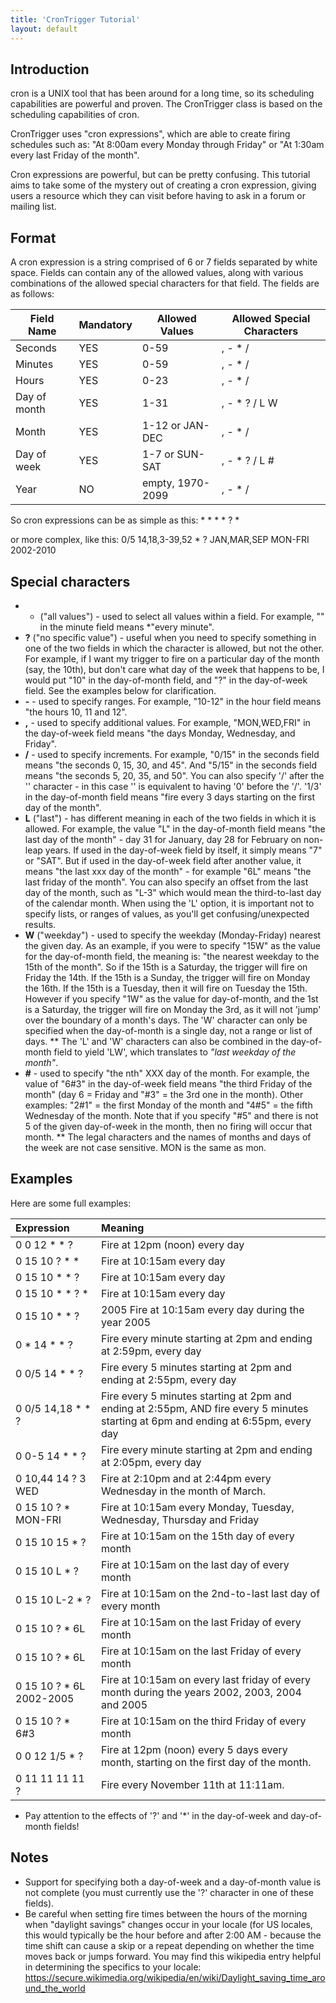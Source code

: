 ```yaml
---
title: 'CronTrigger Tutorial'
layout: default
---
```


## Introduction

cron is a UNIX tool that has been around for a long time, so its scheduling capabilities are powerful and proven. The CronTrigger class is based on the scheduling capabilities of cron.

CronTrigger uses "cron expressions", which are able to create firing schedules such as: "At 8:00am every Monday through Friday" or "At 1:30am every last Friday of the month".

Cron expressions are powerful, but can be pretty confusing. This tutorial aims to take some of the mystery out of creating a cron expression, giving users a resource which they can visit before having to ask in a forum or mailing list.

## Format

A cron expression is a string comprised of 6 or 7 fields separated by white space.
Fields can contain any of the allowed values, along with various combinations of the allowed special characters for that field. The fields are as follows:

| **Field Name**| **Mandatory** | **Allowed Values**	| **Allowed Special Characters** 	|
|---------------|---------------|-----------------------|-----------------------------------|
| Seconds		| YES			| 0-59 					| , - * /							|
| Minutes		| YES			| 0-59					| , - * /							|
| Hours			| YES			| 0-23					| , - * /							|
| Day of month	| YES			| 1-31					| , - * ? / L W						|
| Month			| YES			| 1-12 or JAN-DEC		| , - * /							|
| Day of week	| YES			| 1-7 or SUN-SAT		| , - * ? / L #						|
| Year			| NO			| empty, 1970-2099		| , - * /							|

So cron expressions can be as simple as this: * * * * ? *

or more complex, like this: 0/5 14,18,3-39,52 * ? JAN,MAR,SEP MON-FRI 2002-2010

## Special characters
* * ("all values") - used to select all values within a field. For example, "" in the minute field means *"every minute".
* **?** ("no specific value") - useful when you need to specify something in one of the two fields in which the character is allowed, but not the other. For example, if I want my trigger to fire on a particular day of the month (say, the 10th), but don't care what day of the week that happens to be, I would put "10" in the day-of-month field, and "?" in the day-of-week field. See the examples below for clarification.
* **-** - used to specify ranges. For example, "10-12" in the hour field means "the hours 10, 11 and 12".
* **,** - used to specify additional values. For example, "MON,WED,FRI" in the day-of-week field means "the days Monday, Wednesday, and Friday".
* **/** - used to specify increments. For example, "0/15" in the seconds field means "the seconds 0, 15, 30, and 45". And "5/15" in the seconds field means "the seconds 5, 20, 35, and 50". You can also specify '/' after the '' character - in this case '' is equivalent to having '0' before the '/'. '1/3' in the day-of-month field means "fire every 3 days starting on the first day of the month".
* **L** ("last") - has different meaning in each of the two fields in which it is allowed. For example, the value "L" in the day-of-month field means "the last day of the month" - day 31 for January, day 28 for February on non-leap years. If used in the day-of-week field by itself, it simply means "7" or "SAT". But if used in the day-of-week field after another value, it means "the last xxx day of the month" - for example "6L" means "the last friday of the month". You can also specify an offset from the last day of the month, such as "L-3" which would mean the third-to-last day of the calendar month. When using the 'L' option, it is important not to specify lists, or ranges of values, as you'll get confusing/unexpected results.
* **W** ("weekday") - used to specify the weekday (Monday-Friday) nearest the given day. As an example, if you were to specify "15W" as the value for the day-of-month field, the meaning is: "the nearest weekday to the 15th of the month". So if the 15th is a Saturday, the trigger will fire on Friday the 14th. If the 15th is a Sunday, the trigger will fire on Monday the 16th. If the 15th is a Tuesday, then it will fire on Tuesday the 15th. However if you specify "1W" as the value for day-of-month, and the 1st is a Saturday, the trigger will fire on Monday the 3rd, as it will not 'jump' over the boundary of a month's days. The 'W' character can only be specified when the day-of-month is a single day, not a range or list of days.
** The 'L' and 'W' characters can also be combined in the day-of-month field to yield 'LW', which translates to *"last weekday of the month"*.
* **#** - used to specify "the nth" XXX day of the month. For example, the value of "6#3" in the day-of-week field means "the third Friday of the month" (day 6 = Friday and "#3" = the 3rd one in the month). Other examples: "2#1" = the first Monday of the month and "4#5" = the fifth Wednesday of the month. Note that if you specify "#5" and there is not 5 of the given day-of-week in the month, then no firing will occur that month.
** The legal characters and the names of months and days of the week are not case sensitive. MON is the same as mon.

## Examples

Here are some full examples:

| **Expression** 			| **Meaning**
|:--------------------------|:----------------------------------------------------------------------
| 0 0 12 * * ?				| Fire at 12pm (noon) every day
| 0 15 10 ? * *				| Fire at 10:15am every day
| 0 15 10 * * ?				| Fire at 10:15am every day
| 0 15 10 * * ? *			| Fire at 10:15am every day
| 0 15 10 * * ?				| 2005	Fire at 10:15am every day during the year 2005
| 0 * 14 * * ?				| Fire every minute starting at 2pm and ending at 2:59pm, every day
| 0 0/5 14 * * ?			| Fire every 5 minutes starting at 2pm and ending at 2:55pm, every day
| 0 0/5 14,18 * * ?			| Fire every 5 minutes starting at 2pm and ending at 2:55pm, AND fire every 5 minutes starting at 6pm and ending at 6:55pm, every day
| 0 0-5 14 * * ?			| Fire every minute starting at 2pm and ending at 2:05pm, every day
| 0 10,44 14 ? 3 WED		| Fire at 2:10pm and at 2:44pm every Wednesday in the month of March.
| 0 15 10 ? * MON-FRI		| Fire at 10:15am every Monday, Tuesday, Wednesday, Thursday and Friday
| 0 15 10 15 * ?			| Fire at 10:15am on the 15th day of every month
| 0 15 10 L * ?				| Fire at 10:15am on the last day of every month
| 0 15 10 L-2 * ?			| Fire at 10:15am on the 2nd-to-last last day of every month
| 0 15 10 ? * 6L			| Fire at 10:15am on the last Friday of every month
| 0 15 10 ? * 6L			| Fire at 10:15am on the last Friday of every month
| 0 15 10 ? * 6L 2002-2005	| Fire at 10:15am on every last friday of every month during the years 2002, 2003, 2004 and 2005
| 0 15 10 ? * 6#3			| Fire at 10:15am on the third Friday of every month
| 0 0 12 1/5 * ?			| Fire at 12pm (noon) every 5 days every month, starting on the first day of the month.
| 0 11 11 11 11 ?			| Fire every November 11th at 11:11am.

* Pay attention to the effects of '?' and '*' in the day-of-week and day-of-month fields!

## Notes

* Support for specifying both a day-of-week and a day-of-month value is not complete (you must currently use the '?' character in one of these fields).
* Be careful when setting fire times between the hours of the morning when "daylight savings" changes occur in your locale (for US locales, this would typically be the hour before and after 2:00 AM - because the time shift can cause a skip or a repeat depending on whether the time moves back or jumps forward. You may find this wikipedia entry helpful in determining the specifics to your locale:
https://secure.wikimedia.org/wikipedia/en/wiki/Daylight_saving_time_around_the_world